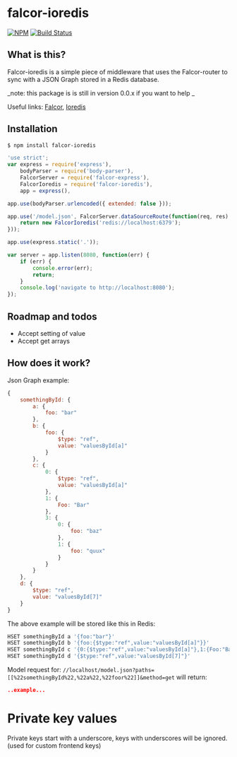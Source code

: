 # falcor-ioredis 

[![NPM](https://img.shields.io/npm/v/falcor-ioredis.svg)](https://www.npmjs.com/package/falcor-ioredis)
[![Build Status](https://travis-ci.org/kubrickology/falcor-ioredis.svg)](https://travis-ci.org/kubrickology/falcor-ioredis)

## What is this?
Falcor-ioredis is a simple piece of middleware that uses the Falcor-router to sync with a JSON Graph stored in a Redis database.

_note: this package is is still in version 0.0.x if you want to help _

Useful links: [Falcor](http://netflix.github.io/falcor), [Ioredis](https://github.com/luin/ioredis)

## Installation

```bash
$ npm install falcor-ioredis
```

```js
'use strict';
var express = require('express'),
	bodyParser = require('body-parser'),
	FalcorServer = require('falcor-express'),
	FalcorIoredis = require('falcor-ioredis'),
	app = express(),

app.use(bodyParser.urlencoded({ extended: false }));

app.use('/model.json', FalcorServer.dataSourceRoute(function(req, res) {
    return new FalcorIoredis('redis://localhost:6379');    
}));

app.use(express.static('.'));

var server = app.listen(8080, function(err) {
    if (err) {
        console.error(err);
        return;
    }
    console.log('navigate to http://localhost:8080');
});
```

## Roadmap and todos
- Accept setting of value
- Accept get arrays

## How does it work?
Json Graph example:
```js
{
    somethingById: {
        a: {
            foo: "bar"
        },
        b: {
            foo: {
                $type: "ref",
                value: "valuesById[a]"
            }
        },
        c: {
            0: {
                $type: "ref",
                value: "valuesById[a]"
            },
            1: {
                Foo: "Bar"
            },
            3: {
                0: {
                    foo: "baz"
                },
                1: {
                    foo: "quux"
                }
            }
        }
    },
    d: {
        $type: "ref",
        value: "valuesById[7]"
    }
}
```

The above example will be stored like this in Redis:
```bash
HSET somethingById a '{foo:"bar"}'
HSET somethingById b '{foo:{$type:"ref",value:"valuesById[a]"}}'
HSET somethingById c '{0:{$type:"ref",value:"valuesById[a]"},1:{Foo:"Bar"},3:{0:{foo:"baz"},1:{foo:"quux"}}}'
HSET somethingById d '{$type:"ref",value:"valuesById[7]"}'
```

Model request for: `//localhost/model.json?paths=[[%22somethingById%22,%22a%22,%22foor%22]]&method=get` will return:
```json
..example...
```

# Private key values
Private keys start with a underscore, keys with underscores will be ignored. (used for custom frontend keys)
